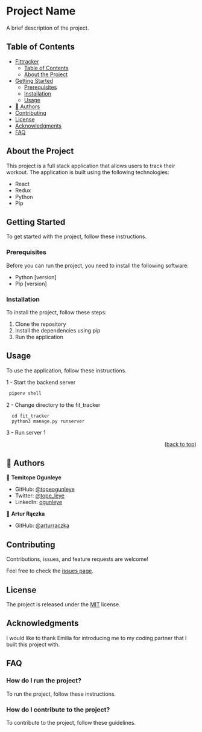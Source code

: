 # Project Name

A brief description of the project.

## Table of Contents

- [Fittracker](#fit-tracker)
  - [Table of Contents](#table-of-contents)
  - [About the Project](#about-the-project)
- [Getting Started](#getting-started)
  - [Prerequisites](#prerequisites)
  - [Installation](#installation)
  - [Usage](#usage)
- [👥 Authors](#authors)
- [Contributing](#contributing)
- [License](#license)
- [Acknowledgments](#acknowledgments)
- [FAQ](#faq)

## About the Project

This project is a full stack application that allows users to track their workout. The application is built using the following technologies:

- React
- Redux
- Python
- Pip

## Getting Started

To get started with the project, follow these instructions.

### Prerequisites

Before you can run the project, you need to install the following software:

- Python [version]
- Pip [version]

### Installation

To install the project, follow these steps:

1. Clone the repository
2. Install the dependencies using pip
3. Run the application

## Usage

To use the application, follow these instructions.

1 - Start the backend server

  ```sh
   pipenv shell
  ```
2 - Change directory to the fit_tracker
```
  cd fit_tracker
  python3 manage.py runserver
````
3 - Run server
1

<p align="right">(<a href="#readme-top">back to top</a>)</p>

## 👥 Authors <a name="authors"></a>

👤 **Temitope Ogunleye**

- GitHub: [@topeogunleye](https://github.com/topeogunleye)
- Twitter: [@tope_leye](https://twitter.com/tope_leye)
- LinkedIn: [ogunleye](https://linkedin.com/in/ogunleye)

👤 **Artur Rączka**

- GitHub: [@arturraczka](https://github.com/arturraczka)

## Contributing

Contributions, issues, and feature requests are welcome!

Feel free to check the [issues page](https://github.com/arturraczka/FitTrack/issues).

## License

The project is released under the [MIT](LICENSE) license.

## Acknowledgments

I would like to thank Emilia for introducing me to my coding partner that I built this project with.

## FAQ

### How do I run the project?

To run the project, follow these instructions.

### How do I contribute to the project?

To contribute to the project, follow these guidelines.